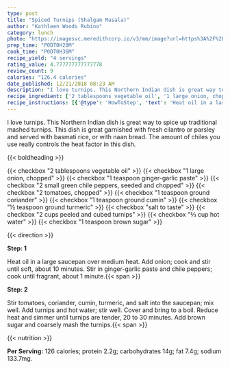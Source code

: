 ```yaml
---
type: post
title: "Spiced Turnips (Shalgam Masala)"
author: "Kathleen Woods Rubino"
category: lunch
photo: "https://imagesvc.meredithcorp.io/v3/mm/image?url=https%3A%2F%2Fimages.media-allrecipes.com%2Fuserphotos%2F4207609.jpg"
prep_time: "P0DT0H20M"
cook_time: "P0DT0H36M"
recipe_yield: "4 servings"
rating_value: 4.777777777777778
review_count: 9
calories: "126.4 calories"
date_published: 12/21/2018 08:23 AM
description: "I love turnips. This Northern Indian dish is great way to spice up traditional mashed turnips. This dish is great garnished with fresh cilantro or parsley and served with basmati rice, or with naan bread. The amount of chiles you use really controls the heat factor in this dish."
recipe_ingredient: ['2 tablespoons vegetable oil', '1 large onion, chopped', '1 teaspoon ginger-garlic paste', '2 small green chile peppers, seeded and chopped', '2 tomatoes, chopped', '1 teaspoon ground coriander', '1 teaspoon ground cumin', '½ teaspoon ground turmeric', 'salt to taste', '2 cups peeled and cubed turnips', '⅔ cup hot water', '1 teaspoon brown sugar']
recipe_instructions: [{'@type': 'HowToStep', 'text': 'Heat oil in a large saucepan over medium heat. Add onion; cook and stir until soft, about 10 minutes. Stir in ginger-garlic paste and chile peppers; cook until fragrant, about 1 minute.\n'}, {'@type': 'HowToStep', 'text': 'Stir tomatoes, coriander, cumin, turmeric, and salt into the saucepan; mix well. Add turnips and hot water; stir well. Cover and bring to a boil. Reduce heat and simmer until turnips are tender, 20 to 30 minutes. Add brown sugar and coarsely mash the turnips.\n'}]
---
```


I love turnips. This Northern Indian dish is great way to spice up traditional mashed turnips. This dish is great garnished with fresh cilantro or parsley and served with basmati rice, or with naan bread. The amount of chiles you use really controls the heat factor in this dish. 

{{< boldheading >}}

{{< checkbox "2 tablespoons vegetable oil" >}}
{{< checkbox "1 large onion, chopped" >}}
{{< checkbox "1 teaspoon ginger-garlic paste" >}}
{{< checkbox "2  small green chile peppers, seeded and chopped" >}}
{{< checkbox "2  tomatoes, chopped" >}}
{{< checkbox "1 teaspoon ground coriander" >}}
{{< checkbox "1 teaspoon ground cumin" >}}
{{< checkbox "½ teaspoon ground turmeric" >}}
{{< checkbox "salt to taste" >}}
{{< checkbox "2 cups peeled and cubed turnips" >}}
{{< checkbox "⅔ cup hot water" >}}
{{< checkbox "1 teaspoon brown sugar" >}}


{{< direction >}}

**Step: 1**

Heat oil in a large saucepan over medium heat. Add onion; cook and stir until soft, about 10 minutes. Stir in ginger-garlic paste and chile peppers; cook until fragrant, about 1 minute.{{< span >}}

**Step: 2**

Stir tomatoes, coriander, cumin, turmeric, and salt into the saucepan; mix well. Add turnips and hot water; stir well. Cover and bring to a boil. Reduce heat and simmer until turnips are tender, 20 to 30 minutes. Add brown sugar and coarsely mash the turnips.{{< span >}}

{{< nutrition >}}

**Per Serving:** 126 calories; protein 2.2g; carbohydrates 14g; fat 7.4g; sodium 133.7mg.